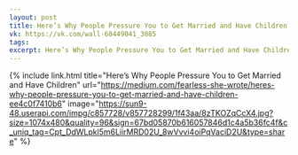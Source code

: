 ```yaml
---
layout: post
title: Here’s Why People Pressure You to Get Married and Have Children
vk: https://vk.com/wall-60449041_3085
tags: 
excerpt: Here’s Why People Pressure You to Get Married and Have Children
---
```

{% include link.html title="Here’s Why People Pressure You to Get Married and Have Children" url="https://medium.com/fearless-she-wrote/heres-why-people-pressure-you-to-get-married-and-have-children-ee4c0f7410b6" image="https://sun9-48.userapi.com/impg/c857728/v857728299/1f43aa/8zTKOZqCcX4.jpg?size=1074x480&quality=96&sign=67bd05870b616057846d1c4a5b36fc4f&c_uniq_tag=Cpt_DdWLpkl5m6LiirMRD02U_8wVvvi4oiPqVaciD2U&type=share" %}